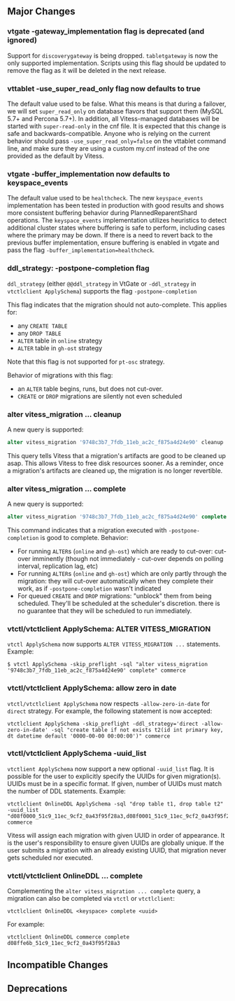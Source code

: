 ## Major Changes

### vtgate -gateway_implementation flag is deprecated (and ignored)
Support for `discoverygateway` is being dropped. `tabletgateway` is now the only supported implementation. Scripts using this flag should be updated to remove the flag as it will be deleted in the next release.

### vttablet -use_super_read_only flag now defaults to true
The default value used to be false. What this means is that during a failover, we will set `super_read_only` on database flavors that support them (MySQL 5.7+ and Percona 5.7+).
In addition, all Vitess-managed databases will be started with `super-read-only` in the cnf file.
It is expected that this change is safe and backwards-compatible. Anyone who is relying on the current behavior should pass `-use_super_read_only=false` on the vttablet command line, and make sure they are using a custom my.cnf instead of the one provided as the default by Vitess.

### vtgate -buffer_implementation now defaults to keyspace_events
The default value used to be `healthcheck`. The new `keyspace_events` implementation has been tested in production with good results and shows more consistent buffering behavior during PlannedReparentShard operations. The `keyspace_events` implementation utilizes heuristics to detect additional cluster states where buffering is safe to perform, including cases where the primary may be down. If there is a need to revert back to the previous buffer implementation, ensure buffering is enabled in vtgate and pass the flag `-buffer_implementation=healthcheck`. 

### ddl_strategy: -postpone-completion flag

`ddl_strategy` (either `@@ddl_strategy` in VtGate or `-ddl_strategy` in `vtctlclient ApplySchema`) supports the flag `-postpone-completion`

This flag indicates that the migration should not auto-complete. This applies for:

- any `CREATE TABLE`
- any `DROP TABLE`
- `ALTER` table in `online` strategy
- `ALTER` table in `gh-ost` strategy

Note that this flag is not supported for `pt-osc` strategy.

Behavior of migrations with this flag:

- an `ALTER` table begins, runs, but does not cut-over.
- `CREATE` or `DROP` migrations are silently not even scheduled

### alter vitess_migration ... cleanup

A new query is supported:

```sql
alter vitess_migration '9748c3b7_7fdb_11eb_ac2c_f875a4d24e90' cleanup
```
This query tells Vitess that a migration's artifacts are good to be cleaned up asap. This allows Vitess to free disk resources sooner. As a reminder, once a migration's artifacts are cleaned up, the migration is no
longer revertible.

### alter vitess_migration ... complete

A new query is supported:

```sql
alter vitess_migration '9748c3b7_7fdb_11eb_ac2c_f875a4d24e90' complete
```

This command indicates that a migration executed with `-postpone-completion` is good to complete. Behavior:

- For running `ALTER`s (`online` and `gh-ost`) which are ready to cut-over: cut-over imminently (though not immediately - cut-over depends on polling interval, replication lag, etc)
- For running `ALTER`s (`online` and `gh-ost`) which are only partly through the migration: they will cut-over automatically when they complete their work, as if `-postpone-completion` wasn't indicated
- For queued `CREATE` and `DROP` migrations: "unblock" them from being scheduled. They'll be scheduled at the scheduler's discretion. there is no guarantee that they will be scheduled to run immediately.

### vtctl/vtctlclient ApplySchema: ALTER VITESS_MIGRATION

`vtctl ApplySchema` now supports `ALTER VITESS_MIGRATION ...` statements. Example:

```shell
$ vtctl ApplySchema -skip_preflight -sql "alter vitess_migration '9748c3b7_7fdb_11eb_ac2c_f875a4d24e90' complete" commerce
```

### vtctl/vtctlclient ApplySchema: allow zero in date

`vtctl/vtctlclient ApplySchema` now respects `-allow-zero-in-date` for `direct` strategy. For example, the following statement is now accepted:

```shell
vtctlclient ApplySchema -skip_preflight -ddl_strategy='direct -allow-zero-in-date' -sql "create table if not exists t2(id int primary key, dt datetime default '0000-00-00 00:00:00')" commerce
```

### vtctl/vtctlclient ApplySchema -uuid_list

`vtctlient ApplySchema` now support a new optional `-uuid_list` flag. It is possible for the user to explicitly specify the UUIDs for given migration(s). UUIDs must be in a specific format. If given, number of UUIDs must match the number of DDL statements. Example:

```shell
vtctlclient OnlineDDL ApplySchema -sql "drop table t1, drop table t2" -uuid_list "d08f0000_51c9_11ec_9cf2_0a43f95f28a3,d08f0001_51c9_11ec_9cf2_0a43f95f28a3" commerce
```

Vitess will assign each migration with given UUID in order of appearance.
It is the user's responsibility to ensure given UUIDs are globally unique. If the user submits a migration with an already existing UUID, that migration never gets scheduled nor executed.

### vtctl/vtctlclient OnlineDDL ... complete

Complementing the `alter vitess_migration ... complete` query, a migration can also be completed via `vtctl` or `vtctlclient`:

```shell
vtctlclient OnlineDDL <keyspace> complete <uuid>
```

For example:

```shell
vtctlclient OnlineDDL commerce complete d08ffe6b_51c9_11ec_9cf2_0a43f95f28a3
```

## Incompatible Changes

## Deprecations
